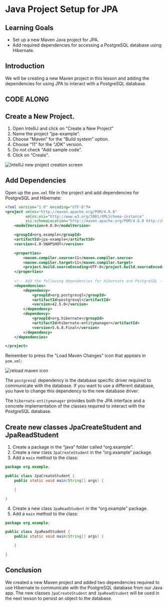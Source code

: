 # Java Project Setup for JPA

## Learning Goals

- Set up a new Maven Java project for JPA.
- Add required dependencies for accessing a PostgreSQL database using Hibernate.


## Introduction 

We will be creating a new Maven project in this lesson and adding the
dependencies for using JPA to interact with a PostgreSQL database.

## CODE ALONG

## Create a New Project.

1. Open IntelliJ and click on “Create a New Project”
2. Name the project “jpa-example”.
3. Choose “Maven” for the “Build system” option.
4. Choose “11” for the “JDK” version.
5. Do not check "Add sample code".
6. Click on “Create”.

![IntelliJ new project creation screen](https://curriculum-content.s3.amazonaws.com/java-spring-1/intellij-new-project-screen.png)

## Add Dependencies

Open up the `pom.xml` file in the project and
add dependencies for PostgreSQL and Hibernate:

```xml
<?xml version="1.0" encoding="UTF-8"?>
<project xmlns="http://maven.apache.org/POM/4.0.0"
         xmlns:xsi="http://www.w3.org/2001/XMLSchema-instance"
         xsi:schemaLocation="http://maven.apache.org/POM/4.0.0 http://maven.apache.org/xsd/maven-4.0.0.xsd">
    <modelVersion>4.0.0</modelVersion>

    <groupId>org.example</groupId>
    <artifactId>jpa-example</artifactId>
    <version>1.0-SNAPSHOT</version>

    <properties>
        <maven.compiler.source>11</maven.compiler.source>
        <maven.compiler.target>11</maven.compiler.target>
        <project.build.sourceEncoding>UTF-8</project.build.sourceEncoding>
    </properties>
    
    <!-- Add the following dependencies for Hibernate and PostgreSQL -->
    <dependencies>
        <dependency>
            <groupId>org.postgresql</groupId>
            <artifactId>postgresql</artifactId>
            <version>42.5.0</version>
        </dependency>
        <dependency>
            <groupId>org.hibernate</groupId>
            <artifactId>hibernate-entitymanager</artifactId>
            <version>5.6.8.Final</version>
        </dependency>
    </dependencies>

</project>
```

Remember to press the "Load Maven Changes" icon that appears in `pom.xml`:

![reload maven icon](https://curriculum-content.s3.amazonaws.com/6036/jpa-project-setup/reloadmaven.png)


The `postgresql` dependency is the database specific driver required to communicate with
the database. If you want to use a different database, you have to change this
dependency to the new database driver.

The `hibernate-entitymanager` provides both the JPA interface and a concrete
implementation of the classes required to interact with the PostgreSQL database.


## Create new classes JpaCreateStudent and JpaReadStudent

1. Create a package in the “java” folder called “org.example”.
2. Create a new class `JpaCreateStudent` in the “org.example” package.
3. Add a `main` method  to the class: 

```java
package org.example;

public class JpaCreateStudent {
    public static void main(String[] args) {

    }

}
```

4. Create a new class `JpaReadStudent` in the “org.example” package.
5. Add a `main` method  to the class:  

```java
package org.example;

public class JpaReadStudent {
    public static void main(String[] args) {

    }

}
```

## Conclusion

We created a new Maven project and added two dependencies required to
use Hibernate to communicate with the PostgreSQL database from our Java app.
The new classes `JpaCreateStudent` and `JpaReadStudent` will be used in the
next lesson to persist an object to the database.